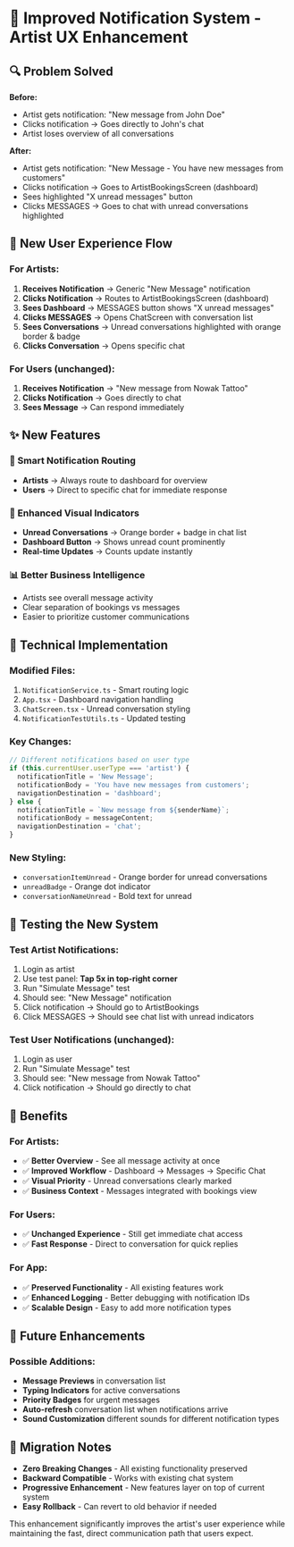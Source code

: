 # 🎯 Improved Notification System - Artist UX Enhancement

## 🔍 **Problem Solved**

**Before:** 
- Artist gets notification: "New message from John Doe"
- Clicks notification → Goes directly to John's chat
- Artist loses overview of all conversations

**After:**
- Artist gets notification: "New Message - You have new messages from customers"  
- Clicks notification → Goes to ArtistBookingsScreen (dashboard)
- Sees highlighted "X unread messages" button
- Clicks MESSAGES → Goes to chat with unread conversations highlighted

## 🎨 **New User Experience Flow**

### **For Artists:**
1. **Receives Notification** → Generic "New Message" notification
2. **Clicks Notification** → Routes to ArtistBookingsScreen (dashboard)
3. **Sees Dashboard** → MESSAGES button shows "X unread messages"
4. **Clicks MESSAGES** → Opens ChatScreen with conversation list
5. **Sees Conversations** → Unread conversations highlighted with orange border & badge
6. **Clicks Conversation** → Opens specific chat

### **For Users (unchanged):**
1. **Receives Notification** → "New message from Nowak Tattoo" 
2. **Clicks Notification** → Goes directly to chat
3. **Sees Message** → Can respond immediately

## ✨ **New Features**

### **📱 Smart Notification Routing**
- **Artists** → Always route to dashboard for overview
- **Users** → Direct to specific chat for immediate response

### **🎨 Enhanced Visual Indicators**
- **Unread Conversations** → Orange border + badge in chat list
- **Dashboard Button** → Shows unread count prominently
- **Real-time Updates** → Counts update instantly

### **📊 Better Business Intelligence**
- Artists see overall message activity
- Clear separation of bookings vs messages
- Easier to prioritize customer communications

## 🔧 **Technical Implementation**

### **Modified Files:**
1. `NotificationService.ts` - Smart routing logic
2. `App.tsx` - Dashboard navigation handling  
3. `ChatScreen.tsx` - Unread conversation styling
4. `NotificationTestUtils.ts` - Updated testing

### **Key Changes:**
```typescript
// Different notifications based on user type
if (this.currentUser.userType === 'artist') {
  notificationTitle = 'New Message';
  notificationBody = 'You have new messages from customers';
  navigationDestination = 'dashboard';
} else {
  notificationTitle = `New message from ${senderName}`;
  notificationBody = messageContent;
  navigationDestination = 'chat';
}
```

### **New Styling:**
- `conversationItemUnread` - Orange border for unread conversations
- `unreadBadge` - Orange dot indicator  
- `conversationNameUnread` - Bold text for unread

## 🧪 **Testing the New System**

### **Test Artist Notifications:**
1. Login as artist
2. Use test panel: **Tap 5x in top-right corner**
3. Run "Simulate Message" test
4. Should see: "New Message" notification
5. Click notification → Should go to ArtistBookings
6. Click MESSAGES → Should see chat list with unread indicators

### **Test User Notifications (unchanged):**
1. Login as user  
2. Run "Simulate Message" test
3. Should see: "New message from Nowak Tattoo"
4. Click notification → Should go directly to chat

## 🎯 **Benefits**

### **For Artists:**
- ✅ **Better Overview** - See all message activity at once
- ✅ **Improved Workflow** - Dashboard → Messages → Specific Chat
- ✅ **Visual Priority** - Unread conversations clearly marked
- ✅ **Business Context** - Messages integrated with bookings view

### **For Users:**
- ✅ **Unchanged Experience** - Still get immediate chat access
- ✅ **Fast Response** - Direct to conversation for quick replies

### **For App:**
- ✅ **Preserved Functionality** - All existing features work
- ✅ **Enhanced Logging** - Better debugging with notification IDs
- ✅ **Scalable Design** - Easy to add more notification types

## 🚀 **Future Enhancements**

### **Possible Additions:**
- **Message Previews** in conversation list
- **Typing Indicators** for active conversations  
- **Priority Badges** for urgent messages
- **Auto-refresh** conversation list when notifications arrive
- **Sound Customization** different sounds for different notification types

## 📝 **Migration Notes**

- **Zero Breaking Changes** - All existing functionality preserved
- **Backward Compatible** - Works with existing chat system
- **Progressive Enhancement** - New features layer on top of current system
- **Easy Rollback** - Can revert to old behavior if needed

This enhancement significantly improves the artist's user experience while maintaining the fast, direct communication path that users expect.
